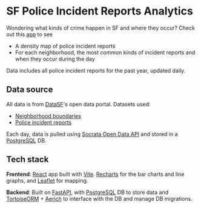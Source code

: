 # SF Police Incident Reports Analytics
Wondering what kinds of crime happen in SF and where they occur? Check out this [app](https://sf-city-analytics.vercel.app/) to see
- A density map of police incident reports
- For each neighborhood, the most common kinds of incident reports and when they occur during the day

Data includes all police incident reports for the past year, updated daily.

## Data source
All data is from [DataSF](https://datasf.org/opendata/)'s open data portal. Datasets used:
- [Neighborhood boundaries](https://data.sfgov.org/-/Analysis-Neighborhoods/j2bu-swwd/about_data)
- [Police incident reports](https://data.sfgov.org/Public-Safety/Police-Department-Incident-Reports-2018-to-Present/wg3w-h783/about_data)

Each day, data is pulled using [Socrata Open Data API](https://dev.socrata.com/) and stored in a [PostgreSQL](https://www.postgresql.org/) DB.

## Tech stack
**Frontend**: [React](https://react.dev/) app built with [Vite](https://vitejs.dev/). [Recharts](https://recharts.org/en-US/) for the bar charts and line graphs,
and [Leaflet](https://leafletjs.com/) for mapping.

**Backend**: Built on [FastAPI](https://fastapi.tiangolo.com/), with [PostgreSQL](https://www.postgresql.org/) DB to store data and
[TortoiseORM](https://tortoise.github.io/) + [Aerich](https://github.com/tortoise/aerich) to interface with the DB and manage DB migrations.

